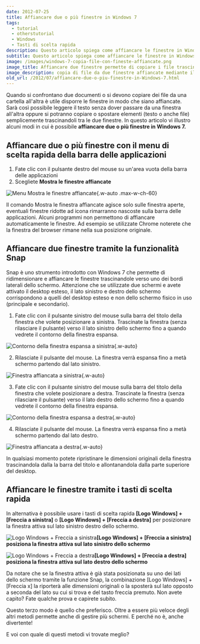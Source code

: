 ```yaml
---
date: 2012-07-25
title: Affiancare due o più finestre in Windows 7
tags:
  - tutorial
  - otherstutorial
  - Windows
  - Tasti di scelta rapida
description: Questo articolo spiega come affiancare le finestre in Windows 7. Vengono descritti l'affiancamento automatico tramite il menu della barra della applicazioni, la funzionalità Snap per affiancare due finestre e l'uso dei tasti di scelta rapida
subtitle: Questo articolo spiega come affiancare le finestre in Windows 7. Vengono descritti l'affiancamento automatico tramite il menu della barra della applicazioni, la funzionalità Snap per affiancare due finestre e l'uso dei tasti di scelta rapida
image: /images/windows-7-copia-file-con-fineste-affiancate.png
image_title: Affiancare due finestre permette di copiare i file trascinandoli da una finestra all'altra
image_description: copia di file da due finestre affiancate mediante il trascinamento della selezione
old_url: /2012/07/affiancare-due-o-piu-finestre-in-Windows-7.html
---
```

Quando si confrontano due documenti o si devono copiare dei file da una cartella all'altra è utile disporre le finestre in modo che siano affiancate. Sarà così possibile leggere il testo senza dover passare da una finestra all'altra oppure si potranno copiare o spostare elementi (testo o anche file) semplicemente trascinandoli tra le due finestre. In questo articolo vi illustro alcuni modi in cui è possibile **affiancare due o più finestre in Windows 7.**

## Affiancare due o più finestre con il menu di scelta rapida della barra delle applicazioni

1. Fate clic con il pulsante destro del mouse su un'area vuota della barra delle applicazioni
2. Scegliete **Mostra le finestre affiancate**

![Menu Mostra le finestre affiancate](/images/windows-mostra-finestre-affiancate.png 'Tramite il menu della barra delle applicazioni è possibile affiancare le finestre aperte sul desktop'){.w-auto .max-w-ch-60}

Il comando Mostra le finestra affiancate agisce solo sulle finestra aperte, eventuali finestre ridotte ad icona rimarranno nascoste sulla barra delle applicazioni. Alcuni programmi non permettono di affiancare automaticamente le finestre. Ad esempio se utilizzate Chrome noterete che la finestra del browser rimane nella sua posizione originale.

## Affiancare due finestre tramite la funzionalità Snap

Snap è uno strumento introdotto con Windows 7 che permette di ridimensionare e affiancare le finestre trascinandole verso uno dei bordi laterali dello schermo. Attenzione che se utilizzate due schermi e avete attivato il desktop esteso, il lato sinistro e destro dello schermo corrispondono a quelli del desktop esteso e non dello schermo fisico in uso (principale e secondario).

1. Fate clic con il pulsante sinistro del mouse sulla barra del titolo della finestra che volete posizionare a sinistra. Trascinate la finestra (senza rilasciare il pulsante) verso il lato sinistro dello schermo fino a quando vedrete il contorno della finestra espansa.

![Contorno della finestra espansa a sinistra](/images/windows-mostra-finestre-affiancate.png 'Trascinando la finestra verso sinistra compare la sagoma del contorno della finestra espansa'){.w-auto}

2. Rilasciate il pulsante del mouse. La finestra verrà espansa fino a metà schermo partendo dal lato sinistro.

![Finestra affiancata a sinistra](/images/windows-finestra-affiancata-a-sinistra-con-Snap.png 'Rilasciando il pulsante del mouse la finestra sarà ridimensionata e affiancata a sinistra'){.w-auto}

3. Fate clic con il pulsante sinistro del mouse sulla barra del titolo della finestra che volete posizionare a destra. Trascinate la finestra (senza rilasciare il pulsante) verso il lato destro dello schermo fino a quando vedrete il contorno della finestra espansa.

![Contorno della finestra espansa a destra](/images/windows-affiancare-finestra-a-destra-con-Snap.png 'Trascinando la finestra verso destra compare la sagoma del contorno della finestra espansa'){.w-auto}

4. Rilasciate il pulsante del mouse. La finestra verrà espansa fino a metà schermo partendo dal lato destro.

![Finestra affiancata a destra](/images/windows-finestra-affiancata-a-destra-con-Snap.png 'Rilasciando il pulsante del mouse la finestra sarà ridimensionata e affiancata a destra'){.w-auto}

In qualsiasi momento potete ripristinare le dimensioni originali della finestra trascinandola dalla la barra del titolo e allontanandola dalla parte superiore del desktop.

## Affiancare le finestre tramite i tasti di scelta rapida

In alternativa è possibile usare i tasti di scelta rapida **[Logo Windows] + [Freccia a sinistra]** o **[Logo Windows] + [Freccia a destra]** per posizionare la finestra attiva sul lato sinistro destro dello schermo.

![Logo Windows + Freccia a sinistra](/images/logo-windows+freccia-sinistra.jpg 'La combinazione di tasti [Logo Windows] + [Freccia a sinistra] posiziona la finestra attiva sul lato sinistro dello schermo')**[Logo Windows] + [Freccia a sinistra] posiziona la finestra attiva sul lato sinistro dello schermo**

![Logo Windows + Freccia a destra](/images/logo-windows+freccia-destra.jpg 'La combinazione di tasti [Logo Windows] + [Freccia a destra] posiziona la finestra attiva sul lato destro dello schermo')**[Logo Windows] + [Freccia a destra] posiziona la finestra attiva sul lato destro dello schermo**

Da notare che se la finestra attiva è già stata posizionata su uno dei lati dello schermo tramite la funzione Snap, la combinazione [Logo Windows] + [Freccia x] la riporterà alle dimensioni originali o la sposterà sul lato opposto a seconda del lato su cui si trova e del tasto freccia premuto. Non avete capito? Fate qualche prova e capirete subito.

Questo terzo modo è quello che preferisco. Oltre a essere più veloce degli altri metodi permette anche di gestire più schermi. E perché no è, anche divertente!

E voi con quale di questi metodi vi trovate meglio?